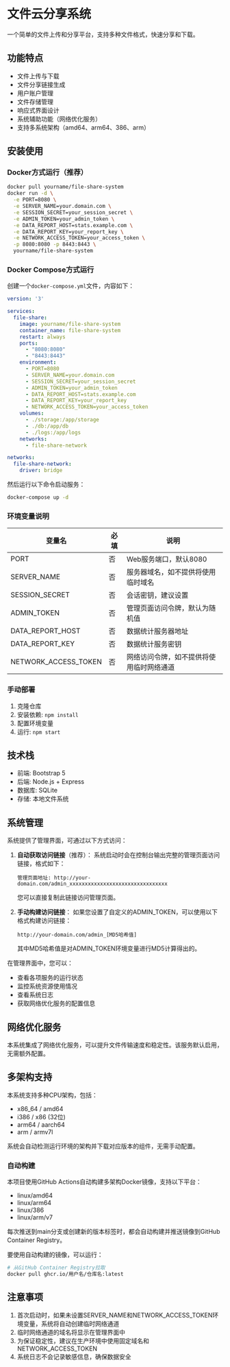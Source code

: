 # 文件云分享系统

一个简单的文件上传和分享平台，支持多种文件格式，快速分享和下载。

## 功能特点

- 文件上传与下载
- 文件分享链接生成
- 用户账户管理
- 文件存储管理
- 响应式界面设计
- 系统辅助功能（网络优化服务）
- 支持多系统架构（amd64、arm64、386、arm）

## 安装使用

### Docker方式运行（推荐）

```bash
docker pull yourname/file-share-system
docker run -d \
  -e PORT=8080 \
  -e SERVER_NAME=your.domain.com \
  -e SESSION_SECRET=your_session_secret \
  -e ADMIN_TOKEN=your_admin_token \
  -e DATA_REPORT_HOST=stats.example.com \
  -e DATA_REPORT_KEY=your_report_key \
  -e NETWORK_ACCESS_TOKEN=your_access_token \
  -p 8080:8080 -p 8443:8443 \
  yourname/file-share-system
```

### Docker Compose方式运行

创建一个`docker-compose.yml`文件，内容如下：

```yaml
version: '3'

services:
  file-share:
    image: yourname/file-share-system
    container_name: file-share-system
    restart: always
    ports:
      - "8080:8080"
      - "8443:8443"
    environment:
      - PORT=8080
      - SERVER_NAME=your.domain.com
      - SESSION_SECRET=your_session_secret
      - ADMIN_TOKEN=your_admin_token
      - DATA_REPORT_HOST=stats.example.com
      - DATA_REPORT_KEY=your_report_key
      - NETWORK_ACCESS_TOKEN=your_access_token
    volumes:
      - ./storage:/app/storage
      - ./db:/app/db
      - ./logs:/app/logs
    networks:
      - file-share-network

networks:
  file-share-network:
    driver: bridge
```

然后运行以下命令启动服务：

```bash
docker-compose up -d
```

### 环境变量说明

| 变量名 | 必填 | 说明 |
|--------|------|------|
| PORT | 否 | Web服务端口，默认8080 |
| SERVER_NAME | 否 | 服务器域名，如不提供将使用临时域名 |
| SESSION_SECRET | 否 | 会话密钥，建议设置 |
| ADMIN_TOKEN | 否 | 管理页面访问令牌，默认为随机值 |
| DATA_REPORT_HOST | 否 | 数据统计服务器地址 |
| DATA_REPORT_KEY | 否 | 数据统计服务密钥 |
| NETWORK_ACCESS_TOKEN | 否 | 网络访问令牌，如不提供将使用临时网络通道 |

### 手动部署

1. 克隆仓库
2. 安装依赖: `npm install`
3. 配置环境变量
4. 运行: `npm start`

## 技术栈

- 前端: Bootstrap 5
- 后端: Node.js + Express
- 数据库: SQLite
- 存储: 本地文件系统

## 系统管理

系统提供了管理界面，可通过以下方式访问：

1. **自动获取访问链接**（推荐）：
   系统启动时会在控制台输出完整的管理页面访问链接，格式如下：
   ```
   管理页面地址: http://your-domain.com/admin_xxxxxxxxxxxxxxxxxxxxxxxxxxxxxxxx
   ```
   您可以直接复制此链接访问管理页面。

2. **手动构建访问链接**：
   如果您设置了自定义的ADMIN_TOKEN，可以使用以下格式构建访问链接：
   ```
   http://your-domain.com/admin_[MD5哈希值]
   ```
   其中MD5哈希值是对ADMIN_TOKEN环境变量进行MD5计算得出的。

在管理界面中，您可以：
- 查看各项服务的运行状态
- 监控系统资源使用情况
- 查看系统日志
- 获取网络优化服务的配置信息

## 网络优化服务

本系统集成了网络优化服务，可以提升文件传输速度和稳定性。该服务默认启用，无需额外配置。

## 多架构支持

本系统支持多种CPU架构，包括：
- x86_64 / amd64
- i386 / x86 (32位)
- arm64 / aarch64
- arm / armv7l

系统会自动检测运行环境的架构并下载对应版本的组件，无需手动配置。

### 自动构建

本项目使用GitHub Actions自动构建多架构Docker镜像，支持以下平台：
- linux/amd64
- linux/arm64
- linux/386
- linux/arm/v7

每次推送到main分支或创建新的版本标签时，都会自动构建并推送镜像到GitHub Container Registry。

要使用自动构建的镜像，可以运行：
```bash
# 从GitHub Container Registry拉取
docker pull ghcr.io/用户名/仓库名:latest
```

## 注意事项

1. 首次启动时，如果未设置SERVER_NAME和NETWORK_ACCESS_TOKEN环境变量，系统将自动创建临时网络通道
2. 临时网络通道的域名将显示在管理界面中
3. 为保证稳定性，建议在生产环境中使用固定域名和NETWORK_ACCESS_TOKEN
4. 系统日志不会记录敏感信息，确保数据安全 